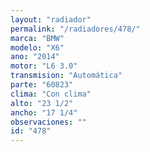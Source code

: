 ```yaml
---
layout: "radiador"
permalink: "/radiadores/478/"
marca: "BMW"
modelo: "X6"
ano: "2014"
motor: "L6 3.0"
transmision: "Automática"
parte: "60823"
clima: "Con clima"
alto: "23 1/2"
ancho: "17 1/4"
observaciones: ""
id: "478"
---
```


